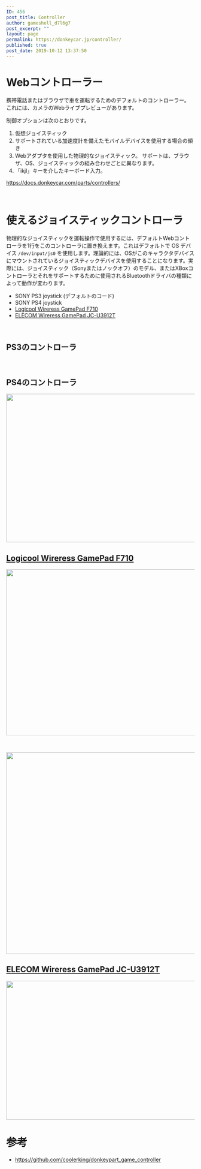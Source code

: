 ```yaml
---
ID: 456
post_title: Controller
author: gameshell_d7l6g7
post_excerpt: ""
layout: page
permalink: https://donkeycar.jp/controller/
published: true
post_date: 2019-10-12 13:37:50
---
```

<h1>Webコントローラー</h1>
携帯電話またはブラウザで車を運転するためのデフォルトのコントローラー。 これには、カメラのWebライブプレビューがあります。

制御オプションは次のとおりです。
<ol>
 	<li>仮想ジョイスティック</li>
 	<li>サポートされている加速度計を備えたモバイルデバイスを使用する場合の傾き</li>
 	<li>Webアダプタを使用した物理的なジョイスティック。 サポートは、ブラウザ、OS、ジョイスティックの組み合わせごとに異なります。</li>
 	<li>「ikjl」キーを介したキーボード入力。</li>
</ol>
<a href="https://docs.donkeycar.com/parts/controllers/">https://docs.donkeycar.com/parts/controllers/</a>

&nbsp;
<h1>使えるジョイスティックコントローラ</h1>
物理的なジョイスティックを運転操作で使用するには、デフォルトWebコントローラを1行をこのコントローラに置き換えます。これはデフォルトで OS デバイス <code>/dev/input/js0</code> を使用します。理論的には、OSがこのキャラクタデバイスにマウントされているジョイスティックデバイスを使用することになります。実際には、ジョイスティック（Sonyまたはノックオフ）のモデル、またはXBoxコントローラとそれをサポートするために使用されるBluetoothドライバの種類によって動作が変わります。
<ul>
 	<li>SONY PS3 joystick (デフォルトのコード)</li>
 	<li>SONY PS4 joystick</li>
 	<li><a href="https://amzn.to/2R85kAK" rel="nofollow">Logicool Wireress GamePad F710</a></li>
 	<li><a href="https://amzn.to/2SddDvo" rel="nofollow">ELECOM Wireress GamePad JC-U3912T</a></li>
</ul>
&nbsp;
<h2>PS3のコントローラ</h2>
&nbsp;
<h2>PS4のコントローラ</h2>
<img class="alignnone wp-image-474" src="https://donkeycar.jp/wp-content/uploads/2019/10/controller.png" alt="" width="791" height="396" />
<h2><a href="https://amzn.to/2R85kAK" rel="nofollow">Logicool Wireress GamePad F710</a></h2>
<img class="alignnone wp-image-472" src="https://donkeycar.jp/wp-content/uploads/2019/10/joystick003-2.png" alt="" width="590" height="443" />

&nbsp;

<img class="alignnone size-full wp-image-467" src="https://donkeycar.jp/wp-content/uploads/2019/10/1_hiBr8asYRz0Pfu58m7xs_A.png" alt="" width="762" height="538" />
<h2><a href="https://amzn.to/2SddDvo" rel="nofollow">ELECOM Wireress GamePad JC-U3912T</a></h2>
<img class="alignnone wp-image-466" src="https://donkeycar.jp/wp-content/uploads/2019/10/JC_U3912T.png" alt="" width="599" height="370" />
<h1>参考</h1>
<ul>
 	<li><a href="https://github.com/coolerking/donkeypart_game_controller">https://github.com/coolerking/donkeypart_game_controller</a></li>
</ul>